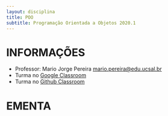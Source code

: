 ```yaml
---
layout: disciplina
title: POO
subtitle: Programação Orientada a Objetos 2020.1
---
```


# INFORMAÇÕES

- Professor: Mario Jorge Pereira <mario.pereira@edu.ucsal.br>
- Turma no [Google Classroom](https://classroom.google.com/)
- Turma no [Github Classroom](https://classroom.github.com/)

# EMENTA




